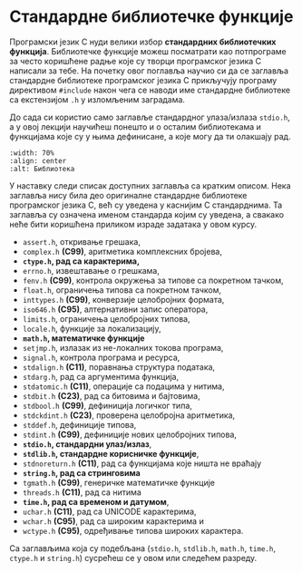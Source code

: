 # Стандардне библиотечке функције

Програмски језик C нуди велики избор **стандардних библиотечких функција**.
Библиотечке функције можеш посматрати као потпрограме за често коришћене радње
које су творци програмског језика C написали за тебе. На почетку овог поглавља
научио си да се заглавља стандардне библиотеке програмског језика C прикључују
програму директивом `#include` након чега се наводи име стандардне библиотеке
са екстензијом `.h` у изломљеним заградама.

До сада си користио само заглавље стандардног улаза/излаза `stdio.h`, а у овој
лекцији научићеш понешто и о осталим библиотекама и функцијама које су у њима
дефинисане, а које могу да ти олакшају рад.

```{image} images/biblioteka.jpg
:width: 70%
:align: center
:alt: Библиотека
```

У наставку следи списак доступних заглавља са кратким описом. Нека заглавља
нису била део оригиналне стандардне библиотеке програмског језика C, већ су
уведена у каснијим C стандарднима. Та заглавља су означена именом стандарда
којим су уведена, а свакако неће бити коришћена приликом израде задатака у
овом курсу.

- `assert.h`, откривање грешака,
- `complex.h` **(C99)**, аритметика комплексних бројева,
- **`ctype.h`, рад са карактерима,**
- `errno.h`, извештавање о грешкама,
- `fenv.h` **(C99)**, контрола окружења за типове са покретном тачком,
- `float.h`, ограничења типова са покретном тачком,
- `inttypes.h` **(C99)**, конверзије целобројних формата,
- `iso646.h` **(C95)**, алтернативни запис оператора,
- `limits.h`, ограничења целобројних типова,
- `locale.h`, функције за локализацију,
- **`math.h`, математичке функције**
- `setjmp.h`, излазак из не-локалних токова програма,
- `signal.h`, контрола програма и ресурса,
- `stdalign.h` **(C11)**, поравнања структура података,
- `stdarg.h`, рад са аргументима функција,
- `stdatomic.h` **(C11)**, операције са подацима у нитима,
- `stdbit.h` **(C23)**, рад са битовима и бајтовима,
- `stdbool.h` **(C99)**, дефиниција логичког типа,
- `stdckdint.h` **(C23)**, проверена целобројна аритметика,
- `stddef.h`, дефиниције типова,
- `stdint.h` **(C99)**, дефиниције нових целобројних типова,
- **`stdio.h`, стандардни улаз/излаз**,
- **`stdlib.h`, стандардне корисничке функције**,
- `stdnoreturn.h` **(C11)**, рад са функцијама које ништа не враћају
- **`string.h`, рад са стринговима**
- `tgmath.h` **(C99)**, генеричке математичке функције
- `threads.h` **(C11)**, рад са нитима
- **`time.h`, рад са временом и датумом**,
- `uchar.h` **(C11)**, рад са UNICODE карактерима,
- `wchar.h` **(C95)**, рад са широким карактерима и
- `wctype.h` **(C95)**, одређивање типова широких карактера.

Са заглављима која су подебљана (`stdio.h`, `stdlib.h`, `math.h`, `time.h`,
`ctype.h` и `string.h`) сусрећеш се у овом или следећем разреду.
